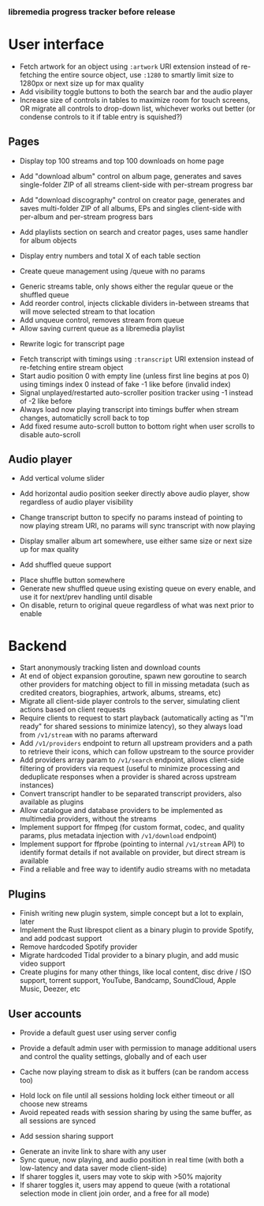 ### libremedia progress tracker before release

# User interface

- Fetch artwork for an object using `:artwork` URI extension instead of re-fetching the entire source object, use `:1280` to smartly limit size to 1280px or next size up for max quality
- Add visibility toggle buttons to both the search bar and the audio player
- Increase size of controls in tables to maximize room for touch screens, OR migrate all controls to drop-down list, whichever works out better (or condense controls to it if table entry is squished?)

## Pages

- Display top 100 streams and top 100 downloads on home page
- Add "download album" control on album page, generates and saves single-folder ZIP of all streams client-side with per-stream progress bar
- Add "download discography" control on creator page, generates and saves multi-folder ZIP of all albums, EPs and singles client-side with per-album and per-stream progress bars
- Add playlists section on search and creator pages, uses same handler for album objects
- Display entry numbers and total X of each table section

- Create queue management using /queue with no params
* Generic streams table, only shows either the regular queue or the shuffled queue
* Add reorder control, injects clickable dividers in-between streams that will move selected stream to that location
* Add unqueue control, removes stream from queue
* Allow saving current queue as a libremedia playlist

- Rewrite logic for transcript page
* Fetch transcript with timings using `:transcript` URI extension instead of re-fetching entire stream object
* Start audio position 0 with empty line (unless first line begins at pos 0) using timings index 0 instead of fake -1 like before (invalid index)
* Signal unplayed/restarted auto-scroller position tracker using -1 instead of -2 like before
* Always load now playing transcript into timings buffer when stream changes, automaticlly scroll back to top
* Add fixed resume auto-scroll button to bottom right when user scrolls to disable auto-scroll

## Audio player

- Add vertical volume slider
- Add horizontal audio position seeker directly above audio player, show regardless of audio player visibility
- Change transcript button to specify no params instead of pointing to now playing stream URI, no params will sync transcript with now playing
- Display smaller album art somewhere, use either same size or next size up for max quality

- Add shuffled queue support
* Place shuffle button somewhere
* Generate new shuffled queue using existing queue on every enable, and use it for next/prev handling until disable
* On disable, return to original queue regardless of what was next prior to enable

# Backend

- Start anonymously tracking listen and download counts
- At end of object expansion goroutine, spawn new goroutine to search other providers for matching object to fill in missing metadata (such as credited creators, biographies, artwork, albums, streams, etc)
- Migrate all client-side player controls to the server, simulating client actions based on client requests
- Require clients to request to start playback (automatically acting as "I'm ready" for shared sessions to minimize latency), so they always load from `/v1/stream` with no params afterward
- Add `/v1/providers` endpoint to return all upstream providers and a path to retrieve their icons, which can follow upstream to the source provider
- Add providers array param to `/v1/search` endpoint, allows client-side filtering of providers via request (useful to minimize processing and deduplicate responses when a provider is shared across upstream instances)
- Convert transcript handler to be separated transcript providers, also available as plugins
- Allow catalogue and database providers to be implemented as multimedia providers, without the streams
- Implement support for ffmpeg (for custom format, codec, and quality params, plus metadata injection with `/v1/download` endpoint)
- Implement support for ffprobe (pointing to internal `/v1/stream` API) to identify format details if not available on provider, but direct stream is available
- Find a reliable and free way to identify audio streams with no metadata

## Plugins

- Finish writing new plugin system, simple concept but a lot to explain, later
- Implement the Rust librespot client as a binary plugin to provide Spotify, and add podcast support
- Remove hardcoded Spotify provider
- Migrate hardcoded Tidal provider to a binary plugin, and add music video support
- Create plugins for many other things, like local content, disc drive / ISO support, torrent support, YouTube, Bandcamp, SoundCloud, Apple Music, Deezer, etc

## User accounts

- Provide a default guest user using server config
- Provide a default admin user with permission to manage additional users and control the quality settings, globally and of each user

- Cache now playing stream to disk as it buffers (can be random access too)
* Hold lock on file until all sessions holding lock either timeout or all choose new streams
* Avoid repeated reads with session sharing by using the same buffer, as all sessions are synced

- Add session sharing support
* Generate an invite link to share with any user
* Sync queue, now playing, and audio position in real time (with both a low-latency and data saver mode client-side)
* If sharer toggles it, users may vote to skip with >50% majority
* If sharer toggles it, users may append to queue (with a rotational selection mode in client join order, and a free for all mode)
